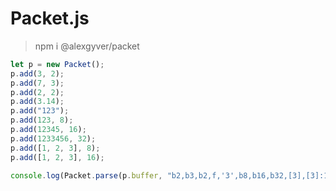 # Packet.js
 
> npm i @alexgyver/packet

```js
let p = new Packet();
p.add(3, 2);
p.add(7, 3);
p.add(2, 2);
p.add(3.14);
p.add("123");
p.add(123, 8);
p.add(12345, 16);
p.add(1233456, 32);
p.add([1, 2, 3], 8);
p.add([1, 2, 3], 16);

console.log(Packet.parse(p.buffer, "b2,b3,b2,f,'3',b8,b16,b32,[3],[3]:16"));
```

